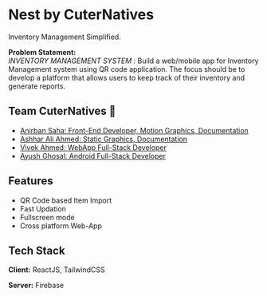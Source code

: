 # Nest by CuterNatives

Inventory Management Simplified.

**Problem Statement:** \
*INVENTORY MANAGEMENT SYSTEM :*
Build a web/mobile app for Inventory Management system using QR code application. 
The focus should be to develop a platform that allows users to keep track of their inventory and generate reports.  



## Team CuterNatives 🏁

- [Anirban Saha: Front-End Developer, Motion Graphics, Documentation](https://www.github.com/Anirban-Saha)
- [Ashhar Ali Ahmed: Static Graphics, Documentation ](https://github.com/theashhar)
- [Vivek Ahmed: WebApp Full-Stack Developer](https://github.com/vivek26anand)
- [Ayush Ghosal: Android Full-Stack Developer](https://github.com/Ayush786113)


## Features

- QR Code based Item Import 
- Fast Updation
- Fullscreen mode
- Cross platform Web-App


## Tech Stack

**Client:** ReactJS, TailwindCSS

**Server:** Firebase

